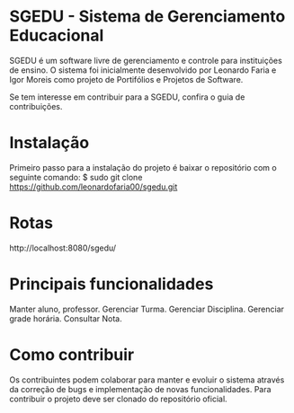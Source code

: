 # SGEDU - Sistema de Gerenciamento Educacional
SGEDU é um software livre de gerenciamento e controle para instituições de ensino. O sistema foi inicialmente desenvolvido por Leonardo Faria e Igor Moreis como projeto de Portifólios e Projetos de Software.

Se tem interesse em contribuir para a SGEDU, confira o guia de contribuições.

# Instalação
Primeiro passo para a instalação do projeto é baixar o repositório com o seguinte comando:
$ sudo git clone https://github.com/leonardofaria00/sgedu.git

# Rotas
http://localhost:8080/sgedu/

# Principais funcionalidades
Manter aluno, professor.
Gerenciar Turma.
Gerenciar Disciplina.
Gerenciar grade horária.
Consultar Nota.

# Como contribuir
Os contribuintes podem colaborar para manter e evoluir o sistema através da correção de bugs e implementação de novas funcionalidades. Para contribuir o projeto deve ser clonado do repositório oficial.
